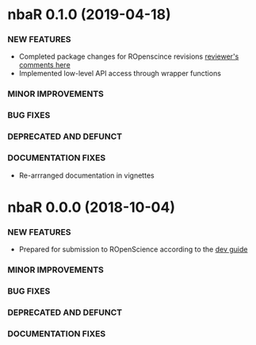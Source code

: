 nbaR 0.1.0 (2019-04-18)
=========================

### NEW FEATURES

  * Completed package changes for ROpenscince revisions
    [reviewer's comments here](https://github.com/ropensci/software-review/issues/257)
  * Implemented low-level API access through wrapper functions

### MINOR IMPROVEMENTS

### BUG FIXES

### DEPRECATED AND DEFUNCT

### DOCUMENTATION FIXES

   * Re-arrranged documentation in vignettes

nbaR 0.0.0 (2018-10-04)
=========================

### NEW FEATURES

  * Prepared for submission to ROpenScience according to the 
    [dev guide](https://ropensci.github.io/dev_guide/)

### MINOR IMPROVEMENTS

### BUG FIXES

### DEPRECATED AND DEFUNCT

### DOCUMENTATION FIXES


